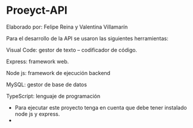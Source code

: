 # Proeyct-API
Elaborado por: Felipe Reina y Valentina Villamarín 

Para el desarrollo de la API se usaron las siguientes herramientas: 

Visual Code: gestor de texto – codificador de código. 

Express: framework web. 

Node js: framework de ejecución backend  

MySQL: gestor de base de datos 

TypeScript: lenguaje de programación 

 * Para ejecutar este proyecto tenga en cuenta que debe tener instalado node js y express.
 * 

